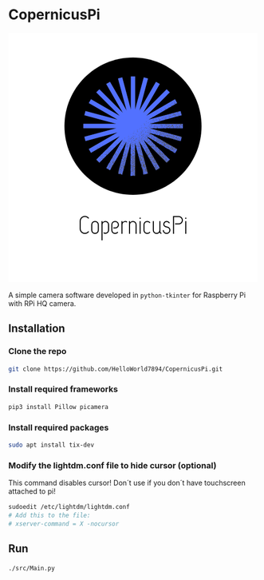 # CopernicusPi

![Could not load CopernicusPi logo](https://github.com/HelloWorld7894/CopernicusPi/blob/main/src/gui/CopernicusPi.png?raw=true)

A simple camera software developed in `python-tkinter` for Raspberry Pi with RPi HQ camera.

## Installation

### Clone the repo
```sh
git clone https://github.com/HelloWorld7894/CopernicusPi.git
```

### Install required frameworks
```sh
pip3 install Pillow picamera
```

### Install required packages
```sh
sudo apt install tix-dev
```

### Modify the lightdm.conf file to hide cursor (optional)
This command disables cursor! Don´t use if you don´t have touchscreen attached to pi!
```sh
sudoedit /etc/lightdm/lightdm.conf
# Add this to the file:
# xserver-command = X -nocursor
```

## Run
```sh
./src/Main.py
```

